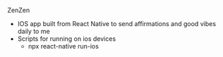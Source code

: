 ZenZen

- IOS app built from React Native to send affirmations and good vibes daily to me
- Scripts for running on ios devices
    - npx react-native run-ios
